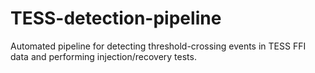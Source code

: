 # TESS-detection-pipeline
Automated pipeline for detecting threshold-crossing events in TESS FFI data and performing injection/recovery tests.
